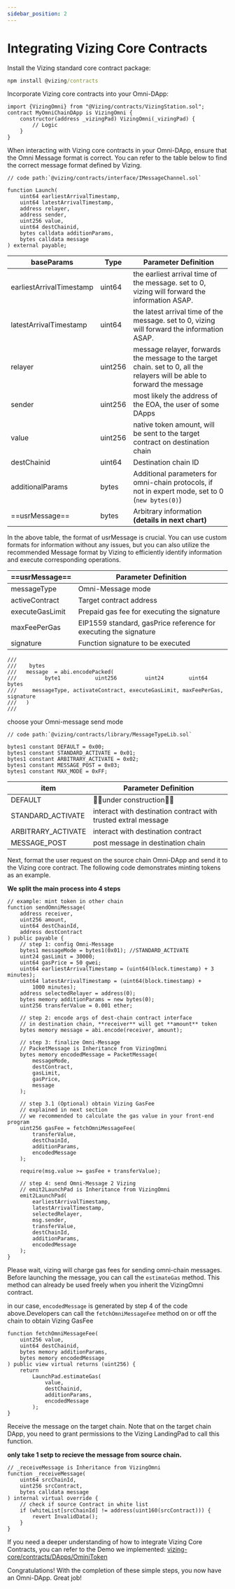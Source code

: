 ```yaml
---
sidebar_position: 2
---
```

#  Integrating Vizing Core Contracts

Install the Vizing standard core contract package:

```cmd
npm install @vizing/contracts
```

Incorporate Vizing core contracts into your Omni-DApp:

```solidity
import {VizingOmni} from "@Vizing/contracts/VizingStation.sol";
contract MyOmniChainDApp is VizingOmni {
    constructor(address _vizingPad) VizingOmni(_vizingPad) {
	    // Logic
    }
}
```

When interacting with Vizing core contracts in your Omni-DApp, ensure that the Omni Message format is correct. You can refer to the table below to find the correct message format defined by Vizing.

```solidity
// code path:`@vizing/contracts/interface/IMessageChannel.sol` 

function Launch(
	uint64 earliestArrivalTimestamp,
	uint64 latestArrivalTimestamp,
	address relayer,
	address sender,
	uint256 value,
	uint64 destChainid,
	bytes calldata additionParams,
	bytes calldata message
) external payable;
```

| baseParams | Type | Parameter Definition |
| ---- | ---- | ---- |
| earliestArrivalTimestamp | uint64 | the earliest arrival time of the message. set to 0, vizing will forward the information ASAP. |
| latestArrivalTimestamp | uint64 | the latest arrival time of the message. set to 0, vizing will forward the information ASAP. |
| relayer | uint256 | message relayer, forwards the message to the target chain. set to 0, all the relayers will be able to forward the message |
| sender | uint256 | most likely the address of the EOA, the user of some DApps |
| value | uint256 | native token amount, will be sent to the target contract on destination chain |
| destChainid | uint64 | Destination chain ID |
| additionalParams | bytes | Additional parameters for omni-chain protocols, if not in expert mode, set to 0 (`new bytes(0)`) |
| ==usrMessage== | bytes | Arbitrary information  **(details in next chart)** |

In the above table, the format of usrMessage is crucial. You can use custom formats for information without any issues, but you can also utilize the recommended Message format by Vizing to efficiently identify information and execute corresponding operations.

| ==usrMessage== | Parameter Definition |
| ---- | ---- |
| messageType | Omni-Message mode |
| activeContract | Target contract address |
| executeGasLimit | Prepaid gas fee for executing the signature |
| maxFeePerGas | EIP1559 standard, gasPrice reference for executing the signature |
| signature | Function signature to be executed |
``` solidity
///
///    bytes                         
///   message  = abi.encodePacked(
///         byte1           uint256         uint24        uint64        bytes
///     messageType, activateContract, executeGasLimit, maxFeePerGas, signature
///   )
///
```

choose your Omni-message send mode
```
// code path:`@vizing/contracts/library/MessageTypeLib.sol` 

bytes1 constant DEFAULT = 0x00;
bytes1 constant STANDARD_ACTIVATE = 0x01;
bytes1 constant ARBITRARY_ACTIVATE = 0x02;
bytes1 constant MESSAGE_POST = 0x03;
bytes1 constant MAX_MODE = 0xFF;
```

| item | Parameter Definition |
| ---- | ---- |
| DEFAULT | 🚧🚧under construction🚧🚧 |
| STANDARD_ACTIVATE | interact with destination contract with trusted extral message |
| ARBITRARY_ACTIVATE | interact with destination contract |
| MESSAGE_POST | post message in destination chain |

Next, format the user request on the source chain Omni-DApp and send it to the Vizing core contract. The following code demonstrates minting tokens as an example.

**We split the main process into 4 steps**
```solidity
// example: mint token in other chain
function sendOmniMessage(
	address receiver,
	uint256 amount,
	uint64 destChainId,
	address destContract
) public payable {
	// step 1: config Omni-Message
	bytes1 messageMode = bytes1(0x01); //STANDARD_ACTIVATE
	uint24 gasLimit = 30000;
	uint64 gasPrice = 50 gwei;
	uint64 earliestArrivalTimestamp = (uint64(block.timestamp) + 3 minutes);
	uint64 latestArrivalTimestamp = (uint64(block.timestamp) +
		1000 minutes);
	address selectedRelayer = address(0);
	bytes memory additionParams = new bytes(0);
	uint256 transferValue = 0.001 ether;

	// step 2: encode args of dest-chain contract interface
	// in destination chain, **receiver** will get **amount** token
	bytes memory message = abi.encode(receiver, amount);

	// step 3: finalize Omni-Message
	// PacketMessage is Inheritance from VizingOmni
	bytes memory encodedMessage = PacketMessage(
		messageMode,
		destContract,
		gasLimit,
		gasPrice,
		message
	);

	// step 3.1 (Optional) obtain Vizing GasFee
	// explained in next section
	// we recommended to calculate the gas value in your front-end program
	uint256 gasFee = fetchOmniMessageFee(
		transferValue,
		destChainId,
		additionParams,
		encodedMessage
	);

	require(msg.value >= gasFee + transferValue);

	// step 4: send Omni-Message 2 Vizing
	// emit2LaunchPad is Inheritance from VizingOmni
	emit2LaunchPad(
		earliestArrivalTimestamp,
		latestArrivalTimestamp,
		selectedRelayer,
		msg.sender,
		transferValue,
		destChainId,
		additionParams,
		encodedMessage
	);
}
```

Please wait, vizing will charge gas fees for sending omni-chain messages. Before launching the message, you can call the `estimateGas` method. This method can already be used freely when you inherit the VizingOmni contract.

in our case, `encodedMessage` is generated by step 4 of the code above.Developers can call the `fetchOmniMessageFee` method on or off the chain to obtain Vizing GasFee
```solidity
function fetchOmniMessageFee(
	uint256 value,
	uint64 destChainid,
	bytes memory additionParams,
	bytes memory encodedMessage
) public view virtual returns (uint256) {
	return
		LaunchPad.estimateGas(
			value,
			destChainid,
			additionParams,
			encodedMessage
		);
}
```

Receive the message on the target chain. Note that on the target chain DApp, you need to grant permissions to the Vizing LandingPad to call this function.

**only take 1 setp to recieve the message from source chain.**
```solidty
// _receiveMessage is Inheritance from VizingOmni
function _receiveMessage(
	uint64 srcChainId,
	uint256 srcContract,
	bytes calldata message
) internal virtual override {
	// check if source Contract in white list 
	if (whiteList[srcChainId] != address(uint160(srcContract))) {
		revert InvalidData();
	}
}
```

If you need a deeper understanding of how to integrate Vizing Core Contracts, you can refer to the Demo we implemented: [vizing-core/contracts/DApps/OminiToken](https://github.com/Orbiter-Vizing/vizing-core/blob/main/contracts/DApps/OminiToken/OmniTokenCore.sol)

Congratulations! With the completion of these simple steps, you now have an Omni-DApp. Great job!